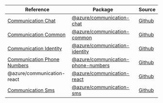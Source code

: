 | Reference | Package | Source |
|---|---|---|
|[Communication Chat](communication-chat-readme.md)|[@azure/communication-chat](https://www.npmjs.com/package/@azure/communication-chat)|[Github](https://github.com/Azure/azure-sdk-for-js/blob/main/sdk/communication/communication-chat)|
|[Communication Common](communication-common-readme.md)|[@azure/communication-common](https://www.npmjs.com/package/@azure/communication-common)|[Github](https://github.com/Azure/azure-sdk-for-js/blob/main/sdk/communication/communication-common)|
|[Communication Identity](communication-identity-readme.md)|[@azure/communication-identity](https://www.npmjs.com/package/@azure/communication-identity)|[Github](https://github.com/Azure/azure-sdk-for-js)|
|[Communication Phone Numbers](communication-phone-numbers-readme.md)|[@azure/communication-phone-numbers](https://www.npmjs.com/package/@azure/communication-phone-numbers)|[Github](https://github.com/Azure/azure-sdk-for-js)|
|@azure/communication-react|[@azure/communication-react](https://www.npmjs.com/package/@azure/communication-react)|[Github](https://github.com/Azure/azure-sdk-for-js)|
|[Communication Sms](communication-sms-readme.md)|[@azure/communication-sms](https://www.npmjs.com/package/@azure/communication-sms)|[Github](https://github.com/Azure/azure-sdk-for-js)|
